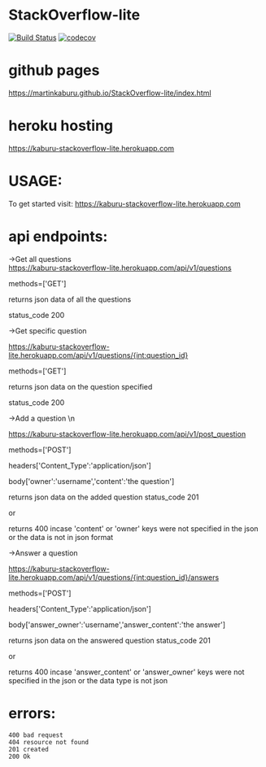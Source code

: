 # StackOverflow-lite

[![Build Status](https://travis-ci.com/MartinKaburu/StackOverflow-lite.png)](https://travis-ci.com/MartinKaburu/StackOverflow-lite)   [![codecov](https://codecov.io/gh/MartinKaburu/StackOverflow-lite/branch/master/graph/badge.svg)](https://codecov.io/gh/MartinKaburu/StackOverflow-lite)

# github pages

https://martinkaburu.github.io/StackOverflow-lite/index.html

# heroku hosting

https://kaburu-stackoverflow-lite.herokuapp.com

# USAGE:

To get started visit:
        https://kaburu-stackoverflow-lite.herokuapp.com

# api endpoints:

->Get all questions  
https://kaburu-stackoverflow-lite.herokuapp.com/api/v1/questions

methods=['GET']

returns json data of all the questions

status_code 200

->Get specific question

https://kaburu-stackoverflow-lite.herokuapp.com/api/v1/questions/{int:question_id}

methods=['GET']

returns json data on the question specified

status_code 200

->Add a question \n

https://kaburu-stackoverflow-lite.herokuapp.com/api/v1/post_question

methods=['POST']

headers['Content_Type':'application/json']

body['owner':'username','content':'the question']

returns json data on the added question status_code 201

or 

returns 400 incase 'content' or 'owner' keys were not specified in the json or the data is not in json format

->Answer a question

https://kaburu-stackoverflow-lite.herokuapp.com/api/v1/questions/{int:question_id}/answers

methods=['POST']

headers['Content_Type':'application/json']

body['answer_owner':'username','answer_content':'the answer']

returns json data on the answered question status_code 201

or 

returns 400 incase 'answer_content' or 'answer_owner' keys were not specified in the json or the data type is not json

# errors:
    400 bad request
    404 resource not found
    201 created
    200 Ok
